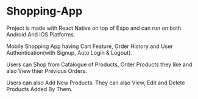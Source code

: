# Shopping-App

Project is made with React Native on top of Expo and can run on both Android And IOS Platforms.

Mobile Shopping App having Cart Feature, Order History and User Authentication(with Signup, Auto Login & Logout).

Users can Shop from Catalogue of Products, Order Products they like and also View thier Previous Orders.

Users can also Add New Products. They can also View, Edit and Delete Products Added By Them.
